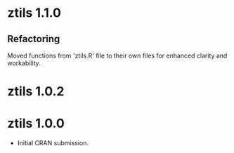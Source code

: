 # ztils 1.1.0

## Refactoring
Moved functions from 'ztils.R' file to their own files for enhanced clarity and workability.

# ztils 1.0.2

# ztils 1.0.0

* Initial CRAN submission.
